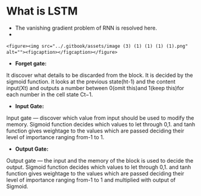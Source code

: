 # What is LSTM

* The vanishing gradient problem of RNN is resolved here.
*

    <figure><img src="../.gitbook/assets/image (3) (1) (1) (1) (1).png" alt=""><figcaption></figcaption></figure>
* **Forget gate:**

It discover what details to be discarded from the block. It is decided by the sigmoid function. it looks at the previous state(ht-1) and the content input(Xt) and outputs a number between 0(omit this)and 1(keep this)for each number in the cell state Ct−1.

* **Input Gate:**

Input gate — discover which value from input should be used to modify the memory. Sigmoid function decides which values to let through 0,1. and tanh function gives weightage to the values which are passed deciding their level of importance ranging from-1 to 1.

* **Output Gate:**

Output gate — the input and the memory of the block is used to decide the output. Sigmoid function decides which values to let through 0,1. and tanh function gives weightage to the values which are passed deciding their level of importance ranging from-1 to 1 and multiplied with output of Sigmoid.
